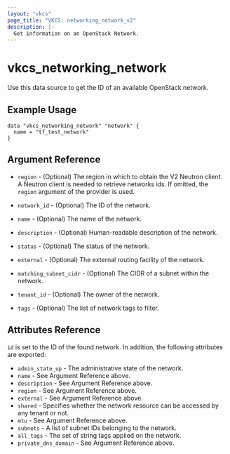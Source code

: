 ```yaml
---
layout: "vkcs"
page_title: "VKCS: networking_network_v2"
description: |-
  Get information on an OpenStack Network.
---
```


# vkcs\_networking\_network

Use this data source to get the ID of an available OpenStack network.

## Example Usage

```hcl
data "vkcs_networking_network" "network" {
  name = "tf_test_network"
}
```

## Argument Reference

* `region` - (Optional) The region in which to obtain the V2 Neutron client.
  A Neutron client is needed to retrieve networks ids. If omitted, the
  `region` argument of the provider is used.

* `network_id` - (Optional) The ID of the network.

* `name` - (Optional) The name of the network.

* `description` - (Optional) Human-readable description of the network.

* `status` - (Optional) The status of the network.

* `external` - (Optional) The external routing facility of the network.

* `matching_subnet_cidr` - (Optional) The CIDR of a subnet within the network.

* `tenant_id` - (Optional) The owner of the network.

* `tags` - (Optional) The list of network tags to filter.

## Attributes Reference

`id` is set to the ID of the found network. In addition, the following attributes
are exported:

* `admin_state_up` - The administrative state of the network.
* `name` - See Argument Reference above.
* `description` - See Argument Reference above.
* `region` - See Argument Reference above.
* `external` - See Argument Reference above.
* `shared` - Specifies whether the network resource can be accessed by any
   tenant or not.
* `mtu` - See Argument Reference above.
* `subnets` - A list of subnet IDs belonging to the network.
* `all_tags` - The set of string tags applied on the network.
* `private_dns_domain` - See Argument Reference above.
